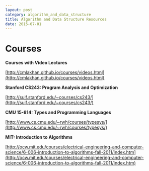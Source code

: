 ```yaml
---
layout: post
category: algorithm_and_data_structure
title: Algorithm and Data Structure Resources
date: 2015-07-01
---
```


# Courses

**Courses with Video Lectures**

[http://cmlakhan.github.io/courses/videos.html](http://cmlakhan.github.io/courses/videos.html)

**Stanford CS243: Program Analysis and Optimization**

[http://suif.stanford.edu/~courses/cs243/](http://suif.stanford.edu/~courses/cs243/)

**CMU 15-814: Types and Programming Languages**

[http://www.cs.cmu.edu/~rwh/courses/typesys/](http://www.cs.cmu.edu/~rwh/courses/typesys/)

**MIT: Introduction to Algorithms**

[http://ocw.mit.edu/courses/electrical-engineering-and-computer-science/6-006-introduction-to-algorithms-fall-2011/index.htm](http://ocw.mit.edu/courses/electrical-engineering-and-computer-science/6-006-introduction-to-algorithms-fall-2011/index.htm)